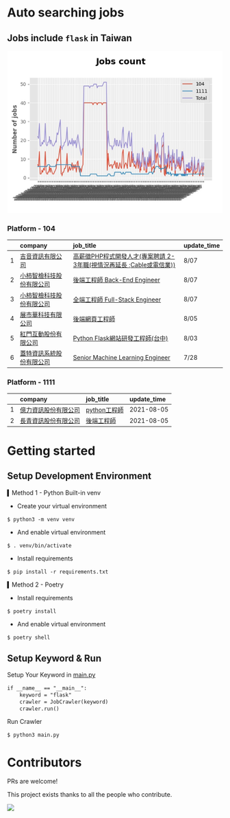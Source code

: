 # Auto searching jobs

## Jobs include `flask` in Taiwan 

 ![image](./doc/plot_img.jpg)


### Platform - 104


|    | company                                                                                | job_title                                                                                              | update_time   |
|---:|:---------------------------------------------------------------------------------------|:-------------------------------------------------------------------------------------------------------|:--------------|
|  1 | [吉音資訊有限公司](https://www.104.com.tw/company/10uhacsw?jobsource=2018indexpoc)             | [高薪徵PHP程式開發人才(專案聘請 2-3年職(視情況再延長 ;Cable或電信業))](https://www.104.com.tw/job/2j2kp?jobsource=2018indexpoc) | 8/07          |
|  2 | [小柿智檢科技股份有限公司](https://www.104.com.tw/company/1a2x6bl77l?jobsource=2018indexpoc)       | [後端工程師 Back-End Engineer](https://www.104.com.tw/job/71bmd?jobsource=2018indexpoc)                     | 8/07          |
|  3 | [小柿智檢科技股份有限公司](https://www.104.com.tw/company/1a2x6bl77l?jobsource=2018indexpoc)       | [全端工程師 Full-Stack Engineer](https://www.104.com.tw/job/71bmz?jobsource=2018indexpoc)                   | 8/07          |
|  4 | [展市華科技有限公司](https://www.104.com.tw/company/1a2x6blbgu?jobsource=jolist_a_relevance)    | [後端網頁工程師](https://www.104.com.tw/job/71amu?jobsource=jolist_a_relevance)                               | 8/05          |
|  5 | [紅門互動股份有限公司](https://www.104.com.tw/company/oh4m67k?jobsource=jolist_a_relevance)      | [Python Flask網站研發工程師(台中)](https://www.104.com.tw/job/6kf9h?jobsource=jolist_a_relevance)               | 8/03          |
|  6 | [蓋特資訊系統股份有限公司](https://www.104.com.tw/company/1a2x6biptb?jobsource=jolist_a_relevance) | [Senior Machine Learning Engineer](https://www.104.com.tw/job/6e6r8?jobsource=jolist_a_relevance)      | 7/28          |

### Platform - 1111


|    | company                                              | job_title                                          | update_time   |
|---:|:-----------------------------------------------------|:---------------------------------------------------|:--------------|
|  1 | [億力資訊股份有限公司](https://www.1111.com.tw/corp/54937860/) | [python工程師](https://www.1111.com.tw/job/97374762/) | 2021-08-05    |
|  2 | [長青資訊股份有限公司](https://www.1111.com.tw/corp/71694811/) | [後端工程師](https://www.1111.com.tw/job/85012186/)     | 2021-08-05    |



# Getting started
## Setup Development Environment
▍Method 1 - Python Built-in venv

- Create your virtual environment
```
$ python3 -m venv venv
```
- And enable virtual environment
```
$ . venv/bin/activate
```
- Install requirements
```
$ pip install -r requirements.txt 
```

▍Method 2 - Poetry
- Install requirements
```
$ poetry install
```
- And enable virtual environment
```
$ poetry shell
```

## Setup Keyword & Run

Setup Your Keyword in [main.py](./main.py#L88)
```
if __name__ == "__main__":
    keyword = "flask"
    crawler = JobCrawler(keyword)
    crawler.run()
```

Run Crawler
```
$ python3 main.py
```

# Contributors
PRs are welcome!

This project exists thanks to all the people who contribute.

<a href="https://github.com/hsuanchi/auto-search-flask-job/graphs/contributors">
  <img src="https://contrib.rocks/image?repo=hsuanchi/auto-search-flask-job"/>
</a>
